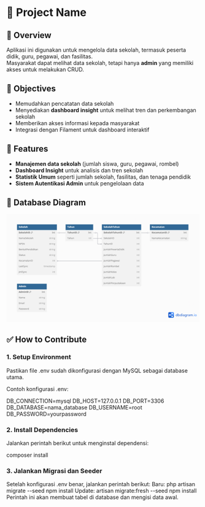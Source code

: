 # 📌 Project Name

## 📖 Overview

Aplikasi ini digunakan untuk mengelola data sekolah, termasuk peserta didik, guru, pegawai, dan fasilitas.  
Masyarakat dapat melihat data sekolah, tetapi hanya **admin** yang memiliki akses untuk melakukan CRUD.

## 🎯 Objectives

-   Memudahkan pencatatan data sekolah
-   Menyediakan **dashboard insight** untuk melihat tren dan perkembangan sekolah
-   Memberikan akses informasi kepada masyarakat
-   Integrasi dengan Filament untuk dashboard interaktif

## 📂 Features

-   **Manajemen data sekolah** (jumlah siswa, guru, pegawai, rombel)
-   **Dashboard Insight** untuk analisis dan tren sekolah
-   **Statistik Umum** seperti jumlah sekolah, fasilitas, dan tenaga pendidik
-   **Sistem Autentikasi Admin** untuk pengelolaan data

## 📌 Database Diagram

![Database Diagram](docs/db_diagram.png)

## ✅ How to Contribute

### 1. Setup Environment

Pastikan file .env sudah dikonfigurasi dengan MySQL sebagai database utama.

Contoh konfigurasi .env:

DB_CONNECTION=mysql
DB_HOST=127.0.0.1
DB_PORT=3306
DB_DATABASE=nama_database
DB_USERNAME=root
DB_PASSWORD=yourpassword

### 2. Install Dependencies

Jalankan perintah berikut untuk menginstal dependensi:

composer install

### 3. Jalankan Migrasi dan Seeder

Setelah konfigurasi .env benar, jalankan perintah berikut:
Baru:
php artisan migrate --seed
npm install
Update:
artisan migrate:fresh --seed
npm install
Perintah ini akan membuat tabel di database dan mengisi data awal.

